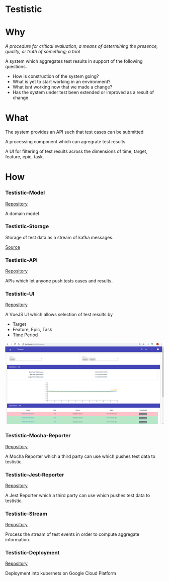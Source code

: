 # Testistic

# Why
*A procedure for critical evaluation; a means of determining the presence, quality, or truth of something; a trial*

A system which aggregates test results in support of the following questions.
- How is construction of the system going?
- What is yet to start working in an environment?
- What isnt working now that we made a change?
- Has the system under test been extended or improved as a result of change

# What

The system provides an API such that test cases can be submitted

A processing component which can agregrate test results.

A UI for filtering of test results across the dimensions of time, target, feature, epic, task.

# How

### Testistic-Model
[Repository](https://github.com/bayeslife/testistic-model)

A domain model

### Testistic-Storage
Storage of test data as a stream of kafka messages.

[Source](https://github.com/bayeslife/testistic-storage)

### Testistic-API

[Repository](https://github.com/bayeslife/testistic-api)

APIs which let anyone push tests cases and results.

### Testistic-UI

[Repository](https://github.com/bayeslife/testistic-ui)

A VueJS UI which allows selection of test results by
- Target
- Feature, Epic, Task
- Time Period

![A screenshot](./testistic-ui.png)

### Testistic-Mocha-Reporter
[Repository](https://github.com/bayeslife/testistic-mocha-reporter)

A Mocha Reporter which a third party can use which pushes test data to testistic.

### Testistic-Jest-Reporter
[Repository](https://github.com/bayeslife/testistic-jest-reporter)

A Jest Reporter which a third party can use which pushes test data to testistic.

### Testistic-Stream
[Repository](https://github.com/bayeslife/testistic-stream)

Process the stream of test events in order to compute aggregate information.

### Testistic-Deployment
[Repository](https://github.com/bayeslife/testistic-deployment)

Deployment into kubernets on Google Cloud Platform
